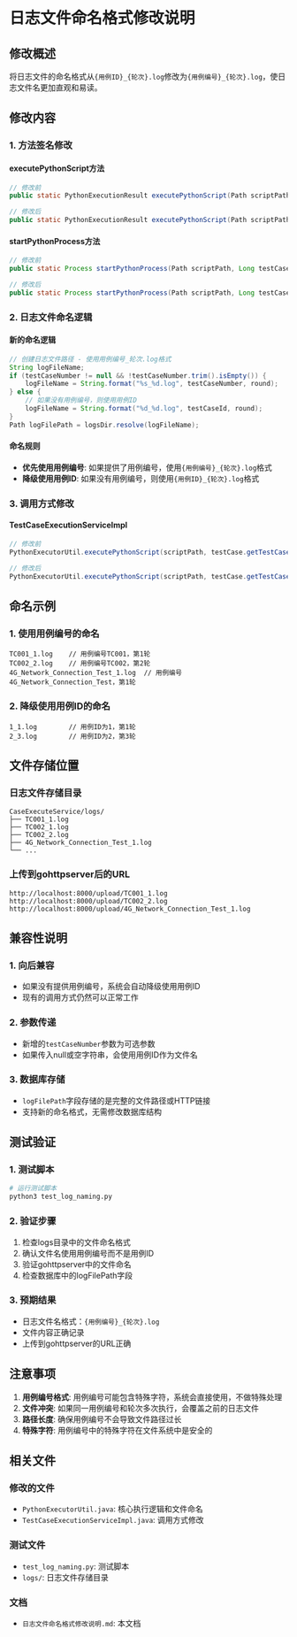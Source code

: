 # 日志文件命名格式修改说明

## 修改概述

将日志文件的命名格式从`{用例ID}_{轮次}.log`修改为`{用例编号}_{轮次}.log`，使日志文件名更加直观和易读。

## 修改内容

### 1. 方法签名修改

#### executePythonScript方法
```java
// 修改前
public static PythonExecutionResult executePythonScript(Path scriptPath, Long testCaseId, Integer round, Integer timeoutMinutes, String goHttpServerUrl)

// 修改后
public static PythonExecutionResult executePythonScript(Path scriptPath, Long testCaseId, String testCaseNumber, Integer round, Integer timeoutMinutes, String goHttpServerUrl)
```

#### startPythonProcess方法
```java
// 修改前
public static Process startPythonProcess(Path scriptPath, Long testCaseId, Integer round, String goHttpServerUrl)

// 修改后
public static Process startPythonProcess(Path scriptPath, Long testCaseId, String testCaseNumber, Integer round, String goHttpServerUrl)
```

### 2. 日志文件命名逻辑

#### 新的命名逻辑
```java
// 创建日志文件路径 - 使用用例编号_轮次.log格式
String logFileName;
if (testCaseNumber != null && !testCaseNumber.trim().isEmpty()) {
    logFileName = String.format("%s_%d.log", testCaseNumber, round);
} else {
    // 如果没有用例编号，则使用用例ID
    logFileName = String.format("%d_%d.log", testCaseId, round);
}
Path logFilePath = logsDir.resolve(logFileName);
```

#### 命名规则
- **优先使用用例编号**: 如果提供了用例编号，使用`{用例编号}_{轮次}.log`格式
- **降级使用用例ID**: 如果没有用例编号，则使用`{用例ID}_{轮次}.log`格式

### 3. 调用方式修改

#### TestCaseExecutionServiceImpl
```java
// 修改前
PythonExecutorUtil.executePythonScript(scriptPath, testCase.getTestCaseId(), testCase.getRound(), timeoutMinutes, request.getLogReportUrl());

// 修改后
PythonExecutorUtil.executePythonScript(scriptPath, testCase.getTestCaseId(), testCase.getTestCaseNumber(), testCase.getRound(), timeoutMinutes, request.getLogReportUrl());
```

## 命名示例

### 1. 使用用例编号的命名
```
TC001_1.log    // 用例编号TC001，第1轮
TC002_2.log    // 用例编号TC002，第2轮
4G_Network_Connection_Test_1.log  // 用例编号4G_Network_Connection_Test，第1轮
```

### 2. 降级使用用例ID的命名
```
1_1.log        // 用例ID为1，第1轮
2_3.log        // 用例ID为2，第3轮
```

## 文件存储位置

### 日志文件存储目录
```
CaseExecuteService/logs/
├── TC001_1.log
├── TC002_1.log
├── TC002_2.log
├── 4G_Network_Connection_Test_1.log
└── ...
```

### 上传到gohttpserver后的URL
```
http://localhost:8000/upload/TC001_1.log
http://localhost:8000/upload/TC002_2.log
http://localhost:8000/upload/4G_Network_Connection_Test_1.log
```

## 兼容性说明

### 1. 向后兼容
- 如果没有提供用例编号，系统会自动降级使用用例ID
- 现有的调用方式仍然可以正常工作

### 2. 参数传递
- 新增的`testCaseNumber`参数为可选参数
- 如果传入null或空字符串，会使用用例ID作为文件名

### 3. 数据库存储
- `logFilePath`字段存储的是完整的文件路径或HTTP链接
- 支持新的命名格式，无需修改数据库结构

## 测试验证

### 1. 测试脚本
```bash
# 运行测试脚本
python3 test_log_naming.py
```

### 2. 验证步骤
1. 检查logs目录中的文件命名格式
2. 确认文件名使用用例编号而不是用例ID
3. 验证gohttpserver中的文件命名
4. 检查数据库中的logFilePath字段

### 3. 预期结果
- 日志文件名格式：`{用例编号}_{轮次}.log`
- 文件内容正确记录
- 上传到gohttpserver的URL正确

## 注意事项

1. **用例编号格式**: 用例编号可能包含特殊字符，系统会直接使用，不做特殊处理
2. **文件冲突**: 如果同一用例编号和轮次多次执行，会覆盖之前的日志文件
3. **路径长度**: 确保用例编号不会导致文件路径过长
4. **特殊字符**: 用例编号中的特殊字符在文件系统中是安全的

## 相关文件

### 修改的文件
- `PythonExecutorUtil.java`: 核心执行逻辑和文件命名
- `TestCaseExecutionServiceImpl.java`: 调用方式修改

### 测试文件
- `test_log_naming.py`: 测试脚本
- `logs/`: 日志文件存储目录

### 文档
- `日志文件命名格式修改说明.md`: 本文档
